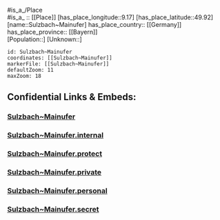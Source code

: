 ﻿---
location: [49.92,9.17] 
mapzoom: [7,12] 
mapmarker: city 
type: City
tags:
- geo/City


SpocWebEntityId: 34660
isDeleted: false
confidential: public

---
#is_a_/Place  
#is_a_ :: [[Place]] 
[has_place_longitude::9.17] 
[has_place_latitude::49.92] 
[name::Sulzbach~Mainufer] 
has_place_country:: [[Germany]]  
has_place_province:: [[Bayern]]  
[Population::] 
[Unknown::] 


```leaflet
id: Sulzbach~Mainufer
coordinates: [[Sulzbach~Mainufer]] 
markerFile: [[Sulzbach~Mainufer]] 
defaultZoom: 11 
maxZoom: 18
```


## Confidential Links & Embeds: 

### [Sulzbach~Mainufer](/_public/Earth/Continent/Europe/Europe~Central/Germany/Germany~West/Bayern/counties~Bayern/Miltenberg/cities~Miltenberg/Sulzbach~Main/City/Sulzbach~Mainufer.md) 

### [Sulzbach~Mainufer.internal](/_internal/Earth/Continent/Europe/Europe~Central/Germany/Germany~West/Bayern/counties~Bayern/Miltenberg/cities~Miltenberg/Sulzbach~Main/City/Sulzbach~Mainufer.internal.md) 

### [Sulzbach~Mainufer.protect](/_protect/Earth/Continent/Europe/Europe~Central/Germany/Germany~West/Bayern/counties~Bayern/Miltenberg/cities~Miltenberg/Sulzbach~Main/City/Sulzbach~Mainufer.protect.md) 

### [Sulzbach~Mainufer.private](/_private/Earth/Continent/Europe/Europe~Central/Germany/Germany~West/Bayern/counties~Bayern/Miltenberg/cities~Miltenberg/Sulzbach~Main/City/Sulzbach~Mainufer.private.md) 

### [Sulzbach~Mainufer.personal](/_personal/Earth/Continent/Europe/Europe~Central/Germany/Germany~West/Bayern/counties~Bayern/Miltenberg/cities~Miltenberg/Sulzbach~Main/City/Sulzbach~Mainufer.personal.md) 

### [Sulzbach~Mainufer.secret](/_secret/Earth/Continent/Europe/Europe~Central/Germany/Germany~West/Bayern/counties~Bayern/Miltenberg/cities~Miltenberg/Sulzbach~Main/City/Sulzbach~Mainufer.secret.md) 
